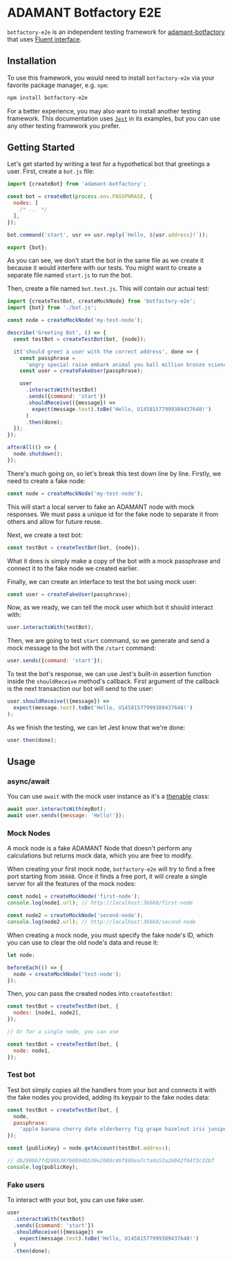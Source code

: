 # ADAMANT Botfactory E2E

`botfactory-e2e` is an independent testing framework for [adamant-botfactory](https://github.com/adamant-im/adamant-botfactory) that uses [Fluent interface](https://en.wikipedia.org/wiki/Fluent_interface).

## Installation

To use this framework, you would need to install `botfactory-e2e` via your favorite package manager, e.g. `npm`:

```js
npm install botfactory-e2e
```

For a better experience, you may also want to install another testing framework. This documentation uses [`Jest`](https://github.com/jestjs/jest) in its examples, but you can use any other testing framework you prefer.

## Getting Started

Let's get started by writing a test for a hypothetical bot that greetings a user. First, create a `bot.js` file:

```js
import {createBot} from 'adamant-botfactory';

const bot = createBot(process.env.PASSPHRASE, {
  nodes: [
    /* ... */
  ],
});

bot.command('start', usr => usr.reply(`Hello, ${usr.address}!`));

export {bot};
```

As you can see, we don't start the bot in the same file as we create it because it would interfere with our tests. You might want to create a separate file named `start.js` to run the bot.

Then, create a file named `bot.test.js`. This will contain our actual test:

```js
import {createTestBot, createMockNode} from 'botfactory-e2e';
import {bot} from './bot.js';

const node = createMockNode('my-test-node');

describe('Greeting Bot', () => {
  const testBot = createTestBot(bot, {node});

  it('should greet a user with the correct address', done => {
    const passphrase =
      'angry special raise embark animal you ball million bronze science crater review';
    const user = createFakeUser(passphrase);

    user
      .interactsWith(testBot)
      .sends({command: 'start'})
      .shouldReceive(({message}) =>
        expect(message.text).toBe('Hello, U14581577999389437648!')
      )
      .then(done);
  });
});

afterAll(() => {
  node.shutdown();
});
```

There's much going on, so let's break this test down line by line. Firstly, we need to create a fake node:

```js
const node = createMockNode('my-test-node');
```

This will start a local server to fake an ADAMANT node with mock responses. We must pass a unique id for the fake node to separate it from others and allow for future reuse.

Next, we create a test bot:

```js
const testBot = createTestBot(bot, {node});
```

What it does is simply make a copy of the bot with a mock passphrase and connect it to the fake node we created earlier.

Finally, we can create an interface to test the bot using mock user:

```js
const user = createFakeUser(passphrase);
```

Now, as we ready, we can tell the mock user which bot it should interact with:

```js
user.interactsWith(testBot);
```

Then, we are going to test `start` command, so we generate and send a mock message to the bot with the `/start` command:

```js
user.sends({command: 'start'});
```

To test the bot's response, we can use Jest's built-in assertion function inside the `shouldReceive` method's callback. First argument of the callback is the next transaction our bot will send to the user:

```js
user.shouldReceive(({message}) =>
  expect(message.text).toBe('Hello, U14581577999389437648!')
);
```

As we finish the testing, we can let Jest know that we're done:

```js
user.then(done);
```

## Usage

### async/await

You can use `await` with the mock user instance as it's a [thenable](https://developer.mozilla.org/en-US/docs/Web/JavaScript/Reference/Global_Objects/Promise#thenables) class:

```js
await user.interactsWith(myBot);
await user.sends({message: 'Hello!'});
```

### Mock Nodes

A mock node is a fake ADAMANT Node that doesn't perform any calculations but returns mock data, which you are free to modify.

When creating your first mock node, `botfactory-e2e` will try to find a free port starting from `36668`. Once it finds a free port, it will create a single server for all the features of the mock nodes:

```js
const node1 = createMockNode('first-node');
console.log(node1.url); // http://localhost:36668/first-node

const node2 = createMockNode('second-node');
console.log(node2.url); // http://localhost:36668/second-node
```

When creating a mock node, you must specify the fake node's ID, which you can use to clear the old node's data and reuse it:

```js
let node;

beforeEach(() => {
  node = createMockNode('test-node');
});
```

Then, you can pass the created nodes into `createTestBot`:

```js
const testBot = createTestBot(bot, {
  nodes: [node1, node2],
});

// Or for a single node, you can use

const testBot = createTestBot(bot, {
  node: node1,
});
```

### Test bot

Test bot simply copies all the handlers from your bot and connects it with the fake nodes you provided, adding its keypair to the fake nodes data:

```js
const testBot = createTestBot(bot, {
  node,
  passphrase:
    'apple banana cherry date elderberry fig grape hazelnut iris juniper kiwi lemon',
});

const {publicKey} = node.getAccount(testBot.address);

// db299bb7fd288b387b0b94b539e2689c46f980ea7cfa0a53a26842f84f3c32bf
console.log(publicKey);
```

### Fake users

To interact with your bot, you can use fake user.

```js
user
  .interactsWith(testBot)
  .sends({command: 'start'})
  .shouldReceive(({message}) =>
    expect(message.text).toBe('Hello, U14581577999389437648!')
  )
  .then(done);
```
